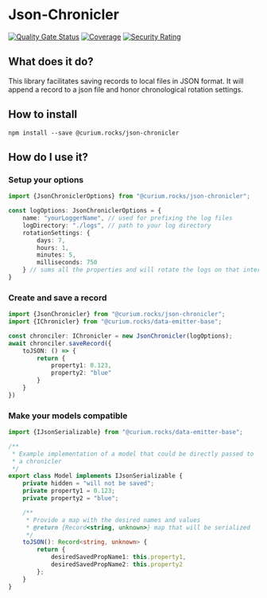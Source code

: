 # Json-Chronicler
[![Quality Gate Status](https://sonarcloud.io/api/project_badges/measure?project=curium-rocks_json-chronicler&metric=alert_status)](https://sonarcloud.io/dashboard?id=curium-rocks_json-chronicler) [![Coverage](https://sonarcloud.io/api/project_badges/measure?project=curium-rocks_json-chronicler&metric=coverage)](https://sonarcloud.io/dashboard?id=curium-rocks_json-chronicler) [![Security Rating](https://sonarcloud.io/api/project_badges/measure?project=curium-rocks_json-chronicler&metric=security_rating)](https://sonarcloud.io/dashboard?id=curium-rocks_json-chronicler)

## What does it do?
This library facilitates saving records to local files in JSON format. It will 
append a record to a json file and honor chronological rotation settings. 

## How to install
`npm install --save @curium.rocks/json-chronicler`

## How do I use it?

### Setup your options

```typescript
import {JsonChroniclerOptions} from "@curium.rocks/json-chronicler";

const logOptions: JsonChroniclerOptions = {
    name: "yourLoggerName", // used for prefixing the log files
    logDirectory: "./logs", // path to your log directory
    rotationSettings: {
        days: 7,
        hours: 1,
        minutes: 5,
        milliseconds: 750
    } // sums all the properties and will rotate the logs on that interval
}
```
### Create and save a record

```typescript
import {JsonChronicler} from "@curium.rocks/json-chronicler";
import {IChronicler} from "@curium.rocks/data-emitter-base";

const chronciler: IChronicler = new JsonChronicler(logOptions);
await chronciler.saveRecord({
    toJSON: () => {
        return {
            property1: 0.123,
            property2: "blue"
        }
    }
})
```

### Make your models compatible

```typescript
import {IJsonSerializable} from "@curium.rocks/data-emitter-base";

/**
 * Example implementation of a model that could be directly passed to
 * a chronicler
 */
export class Model implements IJsonSerializable {
    private hidden = "will not be saved";
    private property1 = 0.123;
    private property2 = "blue";

    /**
     * Provide a map with the desired names and values
     * @return {Record<string, unknown>} map that will be serialized
     */
    toJSON(): Record<string, unknown> {
        return {
            desiredSavedPropName1: this.property1,
            desiredSavedPropName2: this.property2
        };
    }
}

```